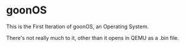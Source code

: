 # goonOS

This is the First Iteration of goonOS, an Operating System.

There's not really much to it, other than it opens in QEMU as a .bin file.